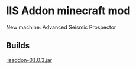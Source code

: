 # IIS Addon minecraft mod
New machine: Advanced Seismic Prospector

## Builds
[iisaddon-0.1.0.3.jar](https://yadi.sk/d/SCInesiswLSXe/builds/iis-addon/iisaddon-0.1.0.3.jar)
